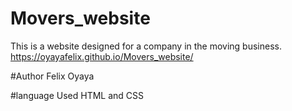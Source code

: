 # Movers_website
This is a website designed for a company in the moving business. https://oyayafelix.github.io/Movers_website/



#Author
Felix Oyaya

#language Used
HTML and CSS
